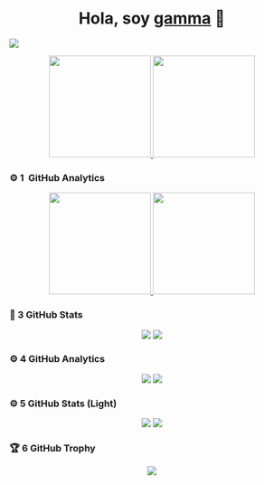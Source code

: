 <div align="center">
  <h1 align="center">Hola, soy <a href="https://github.com/gamma-ok" target="_blank">gamma</a> 👋</h1>
</div>

<img src="https://i.imgur.com/uZis8UC.jpeg">

<p align="center">
  <a href="https://github.com/ArisGuimera">
    <img height="180em" src="https://github-readme-stats-eight-theta.vercel.app/api?username=gamma-ok&show_icons=true&theme=algolia&include_all_commits=true&count_private=true"/>
    <img height="180em" src="https://github-readme-stats-eight-theta.vercel.app/api/top-langs/?username=gamma-ok&layout=compact&langs_count=8&theme=algolia"/>
  </a>
</p>

### ⚙️ 1 &nbsp;GitHub Analytics

<p align="center">
  <a href="https://github.com/gamma-ok">
    <img height="180em" src="https://github-readme-stats-eight-theta.vercel.app/api?username=gamma-ok&show_icons=true&include_all_commits=true&count_private=false&theme=algolia&hide_border=true"/>
    <img height="180em" src="https://github-readme-stats-eight-theta.vercel.app/api/top-langs/?username=gamma-ok&layout=compact&langs_count=8&theme=algolia&hide_border=true"/>
  </a>
</p>



### 🧮 3 GitHub Stats

<p align="center">
  <img src="https://github-readme-stats.vercel.app/api?username=gamma-ok&show_icons=true&theme=tokyonight&include_all_commits=true&count_private=true" />
  <img src="https://github-readme-stats.vercel.app/api/top-langs/?username=gamma-ok&layout=compact&theme=tokyonight" />
</p>

### ⚙️ 4 GitHub Analytics

<p align="center">
  <img src="https://github-readme-stats.vercel.app/api?username=gamma-ok&show_icons=true&theme=radical&include_all_commits=true&count_private=true" />
  <img src="https://github-readme-stats.vercel.app/api/top-langs/?username=gamma-ok&layout=compact&theme=radical" />
</p>

### ⚙️ 5 GitHub Stats (Light)

<p align="center">
  <img src="https://github-readme-stats.vercel.app/api?username=gamma-ok&show_icons=true&theme=default&include_all_commits=true&count_private=true" />
  <img src="https://github-readme-stats.vercel.app/api/top-langs/?username=gamma-ok&layout=compact&theme=default" />
</p>

### 🏆 6 GitHub Trophy

<p align="center">
  <img src="https://github-profile-trophy.vercel.app/?username=gamma-ok&theme=algolia&no-frame=true&margin-w=15" />
</p>
